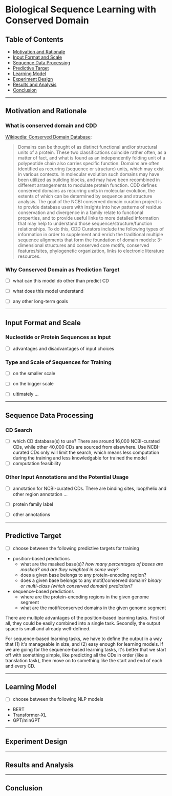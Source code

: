 # Biological Sequence Learning with Conserved Domain


## Table of Contents
-   [Motivation and Rationale](#motivation-and-rationale)
-   [Input Format and Scale](#input-format-and-scale)
-   [Sequence Data Processing](#sequence-data-processing)
-   [Predictive Target](#predictive-target)
-   [Learning Model](#learning-model)
-   [Experiment Design](#experiment-design)
-   [Results and Analysis](#results-and-analysis)
-   [Conclusion](#conclusion)


---
## Motivation and Rationale 


### What is conserved domain and CDD

[Wikipedia: Conserved Domain Database](https://en.wikipedia.org/wiki/Conserved_Domain_Database):
> Domains can be thought of as distinct functional and/or structural units of a protein. These two classifications coincide rather often, as a matter of fact, and what is found as an independently folding unit of a polypeptide chain also carries specific function. Domains are often identified as recurring (sequence or structure) units, which may exist in various contexts. In molecular evolution such domains may have been utilized as building blocks, and may have been recombined in different arrangements to modulate protein function. CDD defines conserved domains as recurring units in molecular evolution, the extents of which can be determined by sequence and structure analysis.
> The goal of the NCBI conserved domain curation project is to provide database users with insights into how patterns of residue conservation and divergence in a family relate to functional properties, and to provide useful links to more detailed information that may help to understand those sequence/structure/function relationships. To do this, CDD Curators include the following types of information in order to supplement and enrich the traditional multiple sequence alignments that form the foundation of domain models: 3-dimensional structures and conserved core motifs, conserved features/sites, phylogenetic organization, links to electronic literature resources.


### Why Conserved Domain as Prediction Target
-   [ ] what can this model do other than predict CD
-   [ ] what does this model understand
-   [ ] any other long-term goals


---
## Input Format and Scale


### Nucleotide or Protein Sequences as Input 
-   [ ] advantages and disadvantages of input choices


### Type and Scale of Sequences for Training
-   [ ] on the smaller scale
-   [ ] on the bigger scale 
-   [ ] ultimately ... 


---
## Sequence Data Processing

### CD Search 
-   [ ] which CD database(s) to use? There are around 16,000 NCBI-curated CDs, while other 40,000 CDs are sourced from elsewhere. Use NCBI-curated CDs only will limit the search, which means less computation during the training and less knowledgable for trained the model
-   [ ] computation feasibility

### Other Input Annotations and the Potential Usage
-   [ ] annotation for NCBI-curated CDs. There are binding sites, loop/helix and other region annotation ...
-   [ ] protein family label
-   [ ] other annotations


---
## Predictive Target

-  [ ] choose between the following predictive targets for training

- position-based predictions
    - what are the masked base(s)? *how many percentages of bases are masked? and are they weighted in some way?*
    - does a given base belongs to any protein-encoding region?
    - does a given base belongs to any motif/conserved domain? *binary or multi-class (which conserved domain) prediction?*
- sequence-based predictions
    - where are the protein-encoding regions in the given genome segment
    - what are the motif/conserved domains in the given genome segment


There are multiple advantages of the position-based learning tasks. 
First of all, they could be easily combined into a single task. Secondly, the output space is small and already well-defined.

For sequence-based learning tasks, we have to define the output in a way that (1) it's manageable in size, and (2) easy enough for learning models. 
If we are going for the sequence-based learning tasks, it's better that we start off with something simple, 
like predicting all the CDs in order (like a translation task), 
then move on to something like the start and end of each and every CD.


---
## Learning Model

-   [ ] choose between the following NLP models

* BERT
* Transformer-XL
* GPT/minGPT


---
## Experiment Design


---
## Results and Analysis


---
## Conclusion

